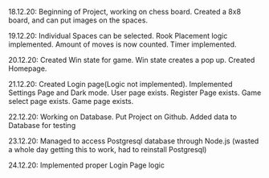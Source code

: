 18.12.20:
Beginning of Project, working on chess board. 
Created a 8x8 board, and can put images on the spaces.

19.12.20:
Individual Spaces can be selected. 
Rook Placement logic implemented. 
Amount of moves is now counted. 
Timer implemented. 

20.12.20:
Created Win state for game. 
Win state creates a pop up. 
Created Homepage. 

21.12.20:
Created Login page(Logic not implemented). 
Implemented Settings Page and Dark mode. 
User page exists. 
Register Page exists. 
Game select page exists. 
Game page exists. 

22.12.20:
Working on Database. 
Put Project on Github. 
Added data to Database for testing

23.12.20:
Managed to access Postgresql database through Node.js
(wasted a whole day getting this to work, had to reinstall Postgresql)

24.12.20:
Implemented proper Login Page logic